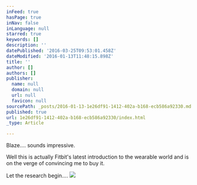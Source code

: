 ```yaml
---
inFeed: true
hasPage: true
inNav: false
inLanguage: null
starred: true
keywords: []
description: ''
datePublished: '2016-03-25T09:53:01.458Z'
dateModified: '2016-01-13T11:48:15.898Z'
title: ''
author: []
authors: []
publisher:
  name: null
  domain: null
  url: null
  favicon: null
sourcePath: _posts/2016-01-13-1e26df91-1412-402a-b168-ecb586a92330.md
published: true
url: 1e26df91-1412-402a-b168-ecb586a92330/index.html
_type: Article

---
```

Blaze.... sounds impressive.

Well this is actually Fitbit's latest introduction to the wearable world and is on the verge of convincing me to buy it.   

Let the research begin....
![](https://the-grid-user-content.s3-us-west-2.amazonaws.com/f4715dd8-7bb8-4140-a66f-49489c5c0431.jpg)